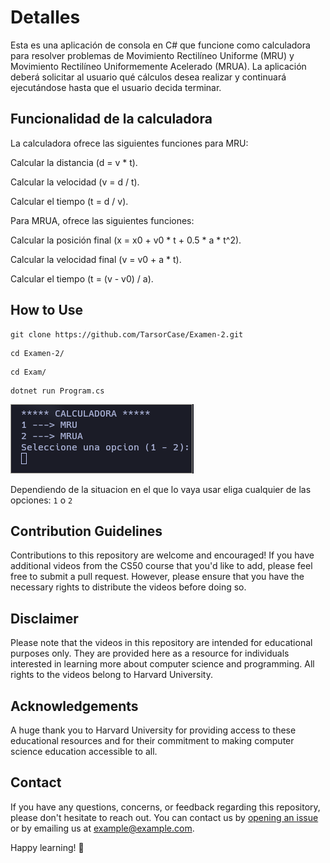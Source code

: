 # Detalles

Esta es una aplicación de consola en C# que funcione como calculadora para resolver problemas de Movimiento Rectilíneo Uniforme (MRU) y Movimiento Rectilíneo Uniformemente Acelerado (MRUA). La aplicación deberá solicitar al usuario qué cálculos desea realizar y continuará ejecutándose hasta que el usuario decida terminar. 

## Funcionalidad de la calculadora

La calculadora ofrece las siguientes funciones para MRU: 

Calcular la distancia (d = v * t). 

Calcular la velocidad (v = d / t). 

Calcular el tiempo (t = d / v). 

Para MRUA, ofrece las siguientes funciones: 

Calcular la posición final (x = x0 + v0 * t + 0.5 * a * t^2). 

Calcular la velocidad final (v = v0 + a * t). 

Calcular el tiempo (t = (v - v0) / a). 

## How to Use

```
git clone https://github.com/TarsorCase/Examen-2.git
```
```
cd Examen-2/
```
```
cd Exam/
```
```
dotnet run Program.cs
```
![](https://github.com/TarsorCase/Examen-2/blob/master/Photos/First.png)

Dependiendo de la situacion en el que lo vaya usar eliga cualquier de las opciones: ``` 1 ``` o ``` 2 ```


## Contribution Guidelines

Contributions to this repository are welcome and encouraged! If you have additional videos from the CS50 course that you'd like to add, please feel free to submit a pull request. However, please ensure that you have the necessary rights to distribute the videos before doing so.

## Disclaimer

Please note that the videos in this repository are intended for educational purposes only. They are provided here as a resource for individuals interested in learning more about computer science and programming. All rights to the videos belong to Harvard University.

## Acknowledgements

A huge thank you to Harvard University for providing access to these educational resources and for their commitment to making computer science education accessible to all.

## Contact

If you have any questions, concerns, or feedback regarding this repository, please don't hesitate to reach out. You can contact us by [opening an issue](https://github.com/yourusername/CS50-harvard-videos/issues) or by emailing us at [example@example.com](mailto:example@example.com).

Happy learning! 🚀
